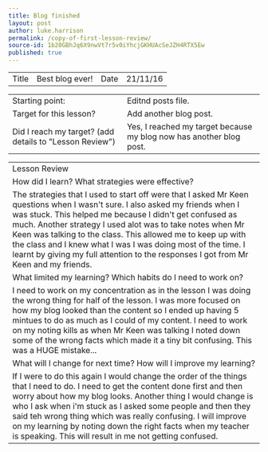 ```yaml
---
title: Blog finished
layout: post
author: luke.harrison
permalink: /copy-of-first-lesson-review/
source-id: 1b20GBhJq6X9nwVt7r5v0iYhcjGKHUAcSeJZH4RTX5Ew
published: true
---
```

<table>
  <tr>
    <td>Title</td>
    <td>Best blog ever!</td>
    <td>Date</td>
    <td>21/11/16</td>
  </tr>
</table>


<table>
  <tr>
    <td>Starting point:</td>
    <td> Editnd posts file.</td>
  </tr>
  <tr>
    <td>Target for this lesson?</td>
    <td>Add another blog post.</td>
  </tr>
  <tr>
    <td>Did I reach my target? 
(add details to "Lesson Review")</td>
    <td>Yes, I reached my target because my blog now has another blog post.
  </tr>
</table>


<table>
  <tr>
    <td>Lesson Review</td>
  </tr>
  <tr>
    <td>How did I learn? What strategies were effective? </td>
  </tr>
  <tr>
    <td>The strategies that I used to start off were that I asked Mr Keen questions when I wasn't sure. I also asked my friends when I was stuck. This helped me because I didn't get confused as much. Another strategy I used alot was to take notes when Mr Keen was talking to the class. This allowed me to keep up with the class and I knew what I was I was doing most of the time. I learnt by giving my full attention to the responses I got from Mr Keen and my friends.</td>
  </tr>
  <tr>
    <td>What limited my learning? Which habits do I need to work on? </td>
  </tr>
  <tr>
    <td>I need to work on my concentration as in the lesson I was doing the wrong thing for half of the lesson. I was more focused on how my blog looked than the content so I ended up having 5 mintues to do as much as I could of my content. I need to work on my noting kills as when Mr Keen was talking I noted down some of the wrong facts which made it a tiny bit confusing. This was a HUGE mistake...
</td>
  </tr>
  <tr>
    <td>What will I change for next time? How will I improve my learning?</td>
  </tr>
  <tr>
    <td>If I were to do this again I would change the order of the things that I need to do. I need to get the content done first and then worry about how my blog looks. Another thing I would change is who I ask when i'm stuck as I asked some people and then they said teh wrong thing which was really confusing. I will improve on my learning by noting down the right facts when my teacher is speaking. This will result in me not getting confused.  

</td>
  </tr>
</table>

